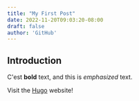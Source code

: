 ```yaml
---
title: "My First Post"
date: 2022-11-20T09:03:20-08:00
draft: false
author: 'GitHub'
---
```

## Introduction

C'est **bold** text, and this is *emphasized* text.

Visit the [Hugo](https://gohugo.io) website!